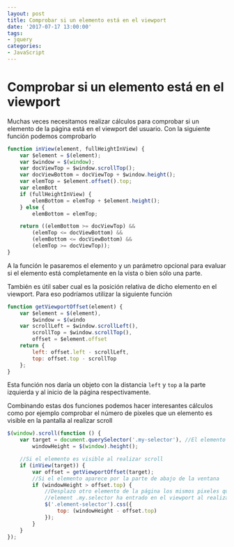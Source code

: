 ```yaml
---
layout: post
title: Comprobar si un elemento está en el viewport
date: '2017-07-17 13:00:00'
tags:
- jquery
categories:
- JavaScript
---
```


# Comprobar si un elemento está en el viewport

Muchas veces necesitamos realizar cálculos para comprobar si un elemento de la página está en el viewport del usuario. Con la siguiente función podemos comprobarlo

```javascript
function inView(element, fullHeightInView) {
    var $element = $(element);
    var $window = $(window);
    var docViewTop = $window.scrollTop();
    var docViewBottom = docViewTop + $window.height();
    var elemTop = $element.offset().top;
    var elemBott
    if (fullHeightInView) {
        elemBottom = elemTop + $element.height();
    } else {
        elemBottom = elemTop;

    return ((elemBottom >= docViewTop) &&
        (elemTop <= docViewBottom) &&
        (elemBottom <= docViewBottom) &&
        (elemTop >= docViewTop));
}
```

A la función le pasaremos el elemento y un parámetro opcional para evaluar si el elemento está completamente en la vista o bien sólo una parte.

También es útil saber cual es la posición relativa de dicho elemento en el viewport. Para eso podríamos utilizar la siguiente función

```javascript
function getViewportOffset(element) {
    var $element = $(element),
        $window = $(windo
    var scrollLeft = $window.scrollLeft(),
        scrollTop = $window.scrollTop(),
        offset = $element.offset
    return {
        left: offset.left - scrollLeft,
        top: offset.top - scrollTop
    };
}
```

Esta función nos daría un objeto con la distancia `left` y `top` a la parte izquierda y al inicio de la página respectivamente.

Combinando estas dos funciones podemos hacer interesantes cálculos como por ejemplo comprobar el número de pixeles que un elemento es visible en la pantalla al realizar scroll

```javascript
$(window).scroll(function () {
    var target = document.querySelector('.my-selector'), //El elemento que quiero testear
        windowHeight = $(window).height();

    //Si el elemento es visible al realizar scroll
    if (inView(target)) {
        var offset = getViewportOffset(target);
        //Si el elemento aparece por la parte de abajo de la ventana
        if (windowHeight > offset.top) {
            //Desplazo otro elemento de la página los mismos pixeles que el 
            //element .my.selector ha entrado en el viewport al realizar el scroll
            $('.element-selector').css({
                top: (windowHeight - offset.top)
            });
        }
    }
});
```
